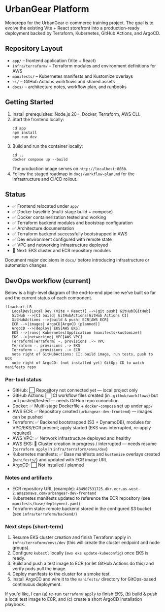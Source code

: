 # UrbanGear Platform

Monorepo for the UrbanGear e-commerce training project. The goal is to evolve the existing Vite + React storefront into a production-ready deployment backed by Terraform, Kubernetes, GitHub Actions, and ArgoCD.

## Repository Layout
- `app/` – frontend application (Vite + React)
- `infra/terraform/` – Terraform modules and environment definitions for AWS
- `manifests/` – Kubernetes manifests and Kustomize overlays
- `ci/` – GitHub Actions workflows and shared assets
- `docs/` – architecture notes, workflow plan, and runbooks

## Getting Started
1. Install prerequisites: Node.js 20+, Docker, Terraform, AWS CLI.
2. Start the frontend locally:
   ```fish
   cd app
   npm install
   npm run dev
   ```
3. Build and run the container locally:
   ```fish
   cd ..
   docker compose up --build
   ```
   The production image serves on `http://localhost:8080`.
4. Follow the staged roadmap in `docs/workflow-plan.md` for the infrastructure and CI/CD rollout.

## Status
- ✅ Frontend relocated under `app/`
- ✅ Docker baseline (multi-stage build + compose)
- ✅ Docker containerization tested and working
- ✅ Terraform backend modules and bootstrap configuration
- ✅ Architecture documentation
- ✅ Terraform backend successfully bootstrapped in AWS
- ✅ Dev environment configured with remote state
- ✅ VPC and networking infrastructure deployed
- 🚧 Next: EKS cluster and ECR repository modules

Document major decisions in `docs/` before introducing infrastructure or automation changes.

## DevOps workflow (current)

Below is a high-level diagram of the end-to-end pipeline we've built so far and the current status of each component.

```mermaid
flowchart LR
   LocalDev[Local Dev (Vite + React)] -->|git push| GitHub[GitHub]
   GitHub -->|CI build| GitHubActions[GitHub Actions CI]
   GitHubActions -->|build & push| ECR[AWS ECR]
   ECR -->|images| ArgoCD[ArgoCD (planned)]
   ArgoCD -->|deploy| EKS[AWS EKS]
   EKS -->|runs| Kubernetes[Application (manifests/kustomize)]
   EKS -->|networking| VPC[AWS VPC]
   Terraform[Terraform] -. provisions .-> VPC
   Terraform -. provisions .-> EKS
   Terraform -. provisions .-> ECR
   note right of GitHubActions: CI: build image, run tests, push to ECR
   note right of ArgoCD: (not installed yet) GitOps CD to watch manifests repo
```

### Per-tool status
- GitHub: ⬜ Repository not connected yet — local project only
- GitHub Actions: ⬜ CI workflow files created (in `.github/workflows`) but not pushed/tested — needs GitHub repo connection
- Docker: ✅ Multi-stage Dockerfile + `docker-compose` set up under `app/`
- AWS ECR: ✅ Repository created (`urbangear-dev-frontend`) — images can be pushed
- Terraform: ✅ Backend bootstrapped (S3 + DynamoDB), modules for VPC/EKS/ECR present; apply started (EKS was interrupted, re-apply required)
- AWS VPC: ✅ Network infrastructure deployed and healthy
- AWS EKS: 🚧 Cluster creation in progress / interrupted — needs resume (`terraform apply` in `infra/terraform/envs/dev`)
- Kubernetes manifests: ✅ Base manifests and `kustomize` overlays created (`manifests/`) and updated with ECR image URL
- ArgoCD: ⬜ Not installed / planned

### Notes and artifacts
- ECR repository URL (example): `484907531725.dkr.ecr.us-west-2.amazonaws.com/urbangear-dev-frontend`
- Kubernetes manifests updated to reference the ECR repository (see `manifests/base/deployment.yaml`)
- Terraform state: remote backend stored in the configured S3 bucket (see `infra/terraform/backend/`)

### Next steps (short-term)
1. Resume EKS cluster creation and finish Terraform apply in `infra/terraform/envs/dev` (this will create the cluster endpoint and node groups).
2. Configure `kubectl` locally (`aws eks update-kubeconfig`) once EKS is ready.
3. Build and push a test image to ECR (or let GitHub Actions do this) and verify pods pull the image.
4. Deploy manifests to the cluster for a smoke test.
5. Install ArgoCD and wire it to the `manifests/` directory for GitOps-based continuous deployment.

If you'd like, I can (a) re-run `terraform apply` to finish EKS, (b) build & push a local test image to ECR, and (c) create a short ArgoCD installation playbook.

